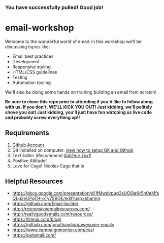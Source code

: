 ### You have successfully pulled! Good job!

# email-workshop

Welcome to the wonderful world of email. In this workshop we'll be discussing topics like:

* Email best practices 
* Development
* Responsive styling
* HTML/CSS guidelines
* Testing 
* Automation tooling

We'll also be doing some hands on training building an email from scratch!  

**Be sure to clone this repo prior to attending if you'd like to follow along with us. If you don't, WE'LL KICK YOU OUT! Just kidding, we'll politely shove you out! Just kidding, you'll just have fun watching us live code and probably screw everything up!!**

## Requirements
1. [Github Account](https://github.com/)
2. Git installed on computer: [view how to setup Git and Github](https://help.github.com/articles/set-up-git/)
3. Text Editor (_Recommend [Sublime Text](https://www.sublimetext.com/3)_)
4. Positive Attitude!
5. Love for Cage! Nicolas Cage that is


## Helpful Resources 

* https://docs.google.com/presentation/d/1fMwdvpug3sUO8ieKr5n0eMfsQLg2eUPgTH-oTy75BOE/edit?usp=sharing
* https://github.com/Email-builder
* http://responsiveemailresources.com/
* http://reallygoodemails.com/resources/
* https://litmus.com/blog/
* https://github.com/jonathandion/awesome-emails
* https://www.campaignmonitor.com/css/
* https://putsmail.com/